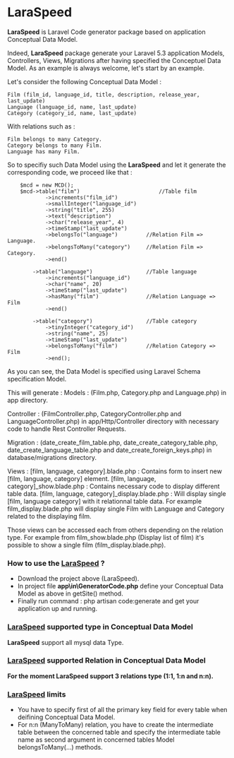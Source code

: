 # LaraSpeed

<b>LaraSpeed</b> is Laravel Code generator package based on application Conceptual Data Model.

Indeed, <b>LaraSpeed</b> package generate your Laravel 5.3 application Models, Controllers, Views, Migrations after having specified the Conceptuel Data Model. As an example is always welcome, let's start by an example.

Let's consider the following Conceptual Data Model  :

    Film (film_id, language_id, title, description, release_year, last_update)
    Language (language_id, name, last_update)
    Category (category_id, name, last_update)
    
With relations such as :

    Film belongs to many Category.
    Category belongs to many Film.
    Language has many Film.

So to specifiy such Data Model using the <b>LaraSpeed</b> and let it generate the corresponding code, we proceed like that :
        
        $mcd = new MCD();
        $mcd->table("film")                         //Table film
                ->increments("film_id")           
                ->smallInteger("language_id")
                ->string("title", 255)            
                ->text("description")             
                ->char("release_year", 4)         
                ->timeStamp("last_update")
                ->belongsTo("language")         //Relation Film => Language.
                ->belongsToMany("category")     //Relation Film => Category.
                ->end()

            ->table("language")                 //Table language
                ->increments("language_id")
                ->char("name", 20)
                ->timeStamp("last_update")
                ->hasMany("film")               //Relation Language => Film
                ->end()

            ->table("category")                 //Table category
                ->tinyInteger("category_id")
                ->string("name", 25)
                ->timeStamp("last_update")
                ->belongsToMany("film")         //Relation Category => Film
                ->end();
  
As you can see, the Data Model is specified using Laravel Schema specification Model.

This will generate :
  Models :
  (Film.php, Category.php and Language.php) in app directory.
  
  Controller :
  (FilmController.php, CategoryController.php and LanguageController.php) in app/Http/Controller directory with      necessary code to handle Rest Controller Requests.
 
 Migration :
 (date_create_film_table.php, date_create_category_table.php, date_create_language_table.php and date_create_foreign_keys.php) in database/migrations directory.
  
  Views :
    [film, language, category].blade.php : Contains form to insert new [film, language, category] element.
    [film, language, category]_show.blade.php : Contains necessary code to display different table data.
    [film, language, category]_display.blade.php : Will display single [film, language category] with it relationnal table data.
      For example film_display.blade.php will display single Film with Language and Category related to the displaying film.
  
  Those views can be accessed each from others depending on the relation type.
  For example from film_show.blade.php (Display list of film) it's possible to show a single film (film_display.blade.php).
  
  <h3>How to use the <u><b>LaraSpeed</b></u> ?</h3>
  
 <ul>
 <li>Download the project above (LaraSpeed).</li>
 <li>In project file <b>app\in\GeneratorCode.php</b> define your Conceptual Data Model as above in getSite() method.</li>
 <li>Finally run command : php artisan code:generate and get your application up and running.</li>
 </ul>
  
<h3><u><b>LaraSpeed</b></u> supported type in Conceptual Data Model</h3>
  <b>LaraSpeed</b> support all mysql data Type.

<h3><u><b>LaraSpeed</b></u> supported Relation in Conceptual Data Model</h3>
  <b>For the moment LaraSpeed support 3 relations type (1:1, 1:n and n:n).</b>
  
<h3><u><b>LaraSpeed</b></u> limits</h3>
   <ul>
   <li>You have to specify first of all the primary key field for every table when deifining Conceptual Data Model.</li>
   <li> For n:n (ManyToMany) relation, you have to create the intermediate table between the concerned table and specify        the intermediate table name as second argument in concerned tables Model belongsToMany(...) methods.   
   </li>
   </ul>
 
